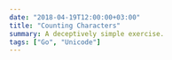 ```yaml
---
date: "2018-04-19T12:00:00+03:00"
title: "Counting Characters"
summary: A deceptively simple exercise.
tags: ["Go", "Unicode"]
---
```



